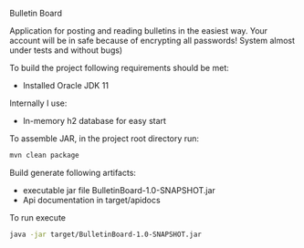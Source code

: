 Bulletin Board

Application for posting and reading bulletins in the easiest way. 
Your account will be in safe because of encrypting all passwords!
System almost under tests and without bugs)  

To build the project following requirements should be met:
* Installed Oracle JDK 11

Internally I use:
* In-memory h2 database for easy start 

To assemble JAR, in the project root directory run:
```bash
mvn clean package
```

Build generate following artifacts:
- executable jar file BulletinBoard-1.0-SNAPSHOT.jar
- Api documentation in target/apidocs


To run execute 
```bash
java -jar target/BulletinBoard-1.0-SNAPSHOT.jar
```
